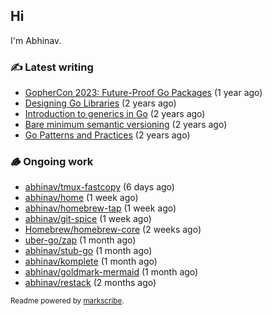 ## Hi

I'm Abhinav.

### ✍️ Latest writing


- [GopherCon 2023: Future-Proof Go Packages](https://abhinavg.net/2023/09/27/future-proof-packages/) (1 year ago)
- [Designing Go Libraries](https://abhinavg.net/2022/12/06/designing-go-libraries/) (2 years ago)
- [Introduction to generics in Go](https://abhinavg.net/2022/11/23/generics-intro/) (2 years ago)
- [Bare minimum semantic versioning](https://abhinavg.net/2022/11/07/semver/) (2 years ago)
- [Go Patterns and Practices](https://abhinavg.net/2022/09/19/go-patterns-and-practices-talk/) (2 years ago)

### 🪵 Ongoing work


- [abhinav/tmux-fastcopy](https://github.com/abhinav/tmux-fastcopy) (6 days ago)
- [abhinav/home](https://github.com/abhinav/home) (1 week ago)
- [abhinav/homebrew-tap](https://github.com/abhinav/homebrew-tap) (1 week ago)
- [abhinav/git-spice](https://github.com/abhinav/git-spice) (1 week ago)
- [Homebrew/homebrew-core](https://github.com/Homebrew/homebrew-core) (2 weeks ago)
- [uber-go/zap](https://github.com/uber-go/zap) (1 month ago)
- [abhinav/stub-go](https://github.com/abhinav/stub-go) (1 month ago)
- [abhinav/komplete](https://github.com/abhinav/komplete) (1 month ago)
- [abhinav/goldmark-mermaid](https://github.com/abhinav/goldmark-mermaid) (1 month ago)
- [abhinav/restack](https://github.com/abhinav/restack) (2 months ago)

<sub>Readme powered by [markscribe](https://github.com/muesli/markscribe).</sub>
